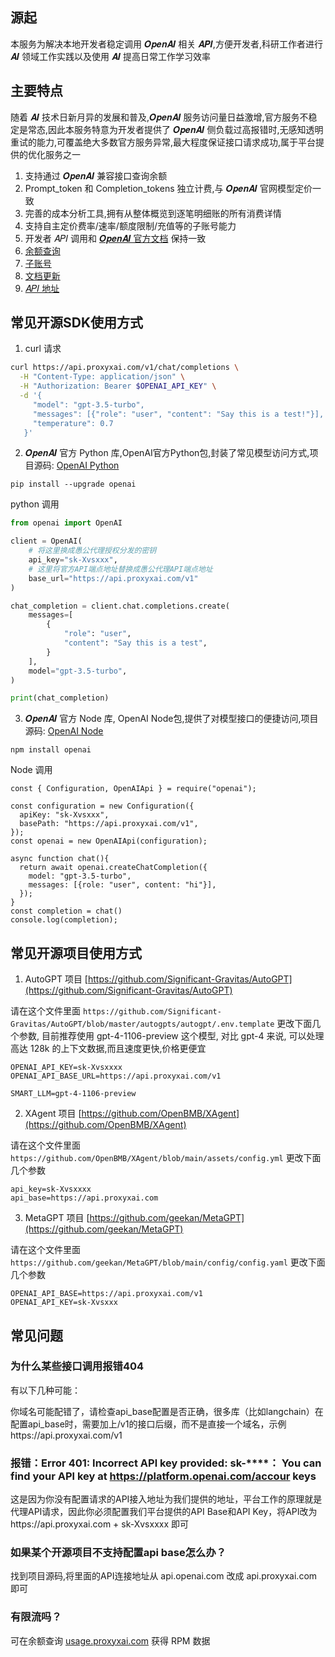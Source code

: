 ## 源起

本服务为解决本地开发者稳定调用 𝑶𝒑𝒆𝒏𝑨𝑰 相关 𝑨𝑷𝑰,方便开发者,科研工作者进行 𝑨𝑰 领域工作实践以及使用 𝑨𝑰 提高日常工作学习效率

## 主要特点

随着 𝑨𝑰 技术日新月异的发展和普及,𝑶𝒑𝒆𝒏𝑨𝑰 服务访问量日益激增,官方服务不稳定是常态,因此本服务特意为开发者提供了 𝑶𝒑𝒆𝒏𝑨𝑰 侧负载过高报错时,无感知透明重试的能力,可覆盖绝大多数官方服务异常,最大程度保证接口请求成功,属于平台提供的优化服务之一

1. 支持通过 𝑶𝒑𝒆𝒏𝑨𝑰 兼容接口查询余额
2. Prompt_token 和 Completion_tokens 独立计费,与 𝑶𝒑𝒆𝒏𝑨𝑰 官网模型定价一致
3. 完善的成本分析工具,拥有从整体概览到逐笔明细账的所有消费详情
4. 支持自主定价费率/速率/额度限制/充值等的子账号能力
5. 开发者 𝐴𝑃𝐼 调用和 [𝑶𝒑𝒆𝒏𝑨𝑰 官方文档](https://platform.openai.com/docs/api-reference) 保持一致
6. [余额查询](https://usage.proxyxai.com)
7. [子账号](https://sub.proxyxai.com)
8. [文档更新](https://docs.proxyxai.com)
9. [𝐴𝑃𝐼 地址](https://api.proxyxai.com)

## 常见开源SDK使用方式

1. curl 请求

```bash
curl https://api.proxyxai.com/v1/chat/completions \
  -H "Content-Type: application/json" \
  -H "Authorization: Bearer $OPENAI_API_KEY" \
  -d '{
     "model": "gpt-3.5-turbo",
     "messages": [{"role": "user", "content": "Say this is a test!"}],
     "temperature": 0.7
   }'
```

2. 𝑶𝒑𝒆𝒏𝑨𝑰 官方 Python 库,OpenAI官方Python包,封装了常见模型访问方式,项目源码: [OpenAI Python](https://github.com/openai/openai-python)

```
pip install --upgrade openai
```

python 调用
```python
from openai import OpenAI

client = OpenAI(
    # 将这里换成愚公代理授权分发的密钥
    api_key="sk-Xvsxxx",
    # 这里将官方API端点地址替换成愚公代理API端点地址
    base_url="https://api.proxyxai.com/v1"
)

chat_completion = client.chat.completions.create(
    messages=[
        {
            "role": "user",
            "content": "Say this is a test",
        }
    ],
    model="gpt-3.5-turbo",
)

print(chat_completion)
```

3. 𝑶𝒑𝒆𝒏𝑨𝑰 官方 Node 库, OpenAI Node包,提供了对模型接口的便捷访问,项目源码: [OpenAI Node](https://github.com/openai/openai-node)

```
npm install openai
```

Node 调用
```Nodejs
const { Configuration, OpenAIApi } = require("openai");

const configuration = new Configuration({
  apiKey: "sk-Xvsxxx",
  basePath: "https://api.proxyxai.com/v1",
});
const openai = new OpenAIApi(configuration);

async function chat(){
  return await openai.createChatCompletion({
    model: "gpt-3.5-turbo",
    messages: [{role: "user", content: "hi"}],
  });
}
const completion = chat()
console.log(completion);
```

## 常见开源项目使用方式

1. AutoGPT 项目 [https://github.com/Significant-Gravitas/AutoGPT](https://github.com/Significant-Gravitas/AutoGPT)

请在这个文件里面 `https://github.com/Significant-Gravitas/AutoGPT/blob/master/autogpts/autogpt/.env.template` 更改下面几个参数, 目前推荐使用 gpt-4-1106-preview 这个模型, 对比 gpt-4 来说, 可以处理高达 128k 的上下文数据,而且速度更快,价格更便宜

```
OPENAI_API_KEY=sk-Xvsxxxx
OPENAI_API_BASE_URL=https://api.proxyxai.com/v1

SMART_LLM=gpt-4-1106-preview
```

2. XAgent 项目 [https://github.com/OpenBMB/XAgent](https://github.com/OpenBMB/XAgent)

请在这个文件里面 `https://github.com/OpenBMB/XAgent/blob/main/assets/config.yml` 更改下面几个参数

```
api_key=sk-Xvsxxxx
api_base=https://api.proxyxai.com
```

3. MetaGPT 项目 [https://github.com/geekan/MetaGPT](https://github.com/geekan/MetaGPT)

请在这个文件里面 `https://github.com/geekan/MetaGPT/blob/main/config/config.yaml` 更改下面几个参数

```
OPENAI_API_BASE=https://api.proxyxai.com/v1
OPENAI_API_KEY=sk-Xvsxxx
```

## 常见问题

### 为什么某些接口调用报错404

有以下几种可能：

你域名可能配错了，请检查api_base配置是否正确，很多库（比如langchain）在配置api_base时，需要加上/v1的接口后缀，而不是直接一个域名，示例https://api.proxyxai.com/v1

### 报错：Error 401: Incorrect APl key provided: sk-****： You can find your APl key at https://platform.openai.com/accour keys

这是因为你没有配置请求的API接入地址为我们提供的地址，平台工作的原理就是代理API请求，因此你必须配置我们平台提供的API Base和API Key，将API改为https://api.proxyxai.com + sk-Xvsxxxx 即可

### 如果某个开源项目不支持配置api base怎么办？

找到项目源码,将里面的API连接地址从 api.openai.com 改成 api.proxyxai.com 即可

### 有限流吗？

可在余额查询 [usage.proxyxai.com](https://usage.proxyxai.com) 获得 RPM 数据
